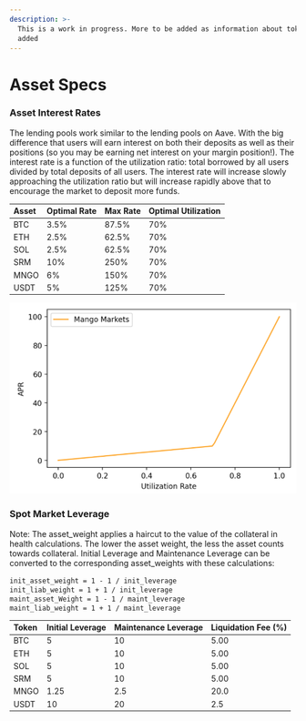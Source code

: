```yaml
---
description: >-
  This is a work in progress. More to be added as information about tokens is
  added
---
```


# Asset Specs

### Asset Interest Rates

The lending pools work similar to the lending pools on Aave. With the big difference that users will earn interest on both their deposits as well as their positions \(so you may be earning net interest on your margin position!\). The interest rate is a function of the utilization ratio: total borrowed by all users divided by total deposits of all users. The interest rate will increase slowly approaching the utilization ratio but will increase rapidly above that to encourage the market to deposit more funds.

| Asset | Optimal Rate | Max Rate | Optimal Utilization |
| :--- | :--- | :--- | :--- |
| BTC | 3.5% | 87.5% | 70% |
| ETH | 2.5% | 62.5% | 70% |
| SOL | 2.5% | 62.5% | 70% |
| SRM | 10% | 250% | 70% |
| MNGO | 6% | 150% | 70% |
| USDT | 5% | 125% | 70% |

![Utilization rate can vary by asset.](../.gitbook/assets/untitled.png)

### Spot Market Leverage

Note: The asset\_weight applies a haircut to the value of the collateral in health calculations.  The lower the asset weight, the less the asset counts towards collateral. Initial Leverage and Maintenance Leverage can be converted to the corresponding asset\_weights with these calculations:

```text
init_asset_weight = 1 - 1 / init_leverage
init_liab_weight = 1 + 1 / init_leverage
maint_asset_Weight = 1 - 1 / maint_leverage
maint_liab_weight = 1 + 1 / maint_leverage
```

| Token | Initial Leverage | Maintenance Leverage | Liquidation Fee \(%\) |
| :--- | :--- | :--- | :--- |
| BTC | 5 | 10 | 5.00 |
| ETH | 5 | 10 | 5.00 |
| SOL | 5 | 10 | 5.00 |
| SRM | 5 | 10 | 5.00 |
| MNGO | 1.25 | 2.5 | 20.0 |
| USDT | 10 | 20 | 2.5 |

